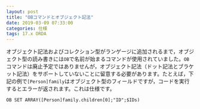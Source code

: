 ```yaml
---
layout: post
title: "OBコマンドとオブジェクト記法"
date: 2019-03-09 07:33:00
categories: 仕様
tags: 17.x ORDA 
---
```


オブジェクト記法およびコレクション型がランゲージに追加されるまで，オブジェクト型の読み書きには``OB``で名前が始まるコマンドが使用されていました。``OB``コマンドは廃止予定ではありませんが，オブジェクト記法（ドット記法とブラケット記法）をサポートしていないことに留意する必要があります。たとえば，下記の例で``[Person]family``はオブジェクト型のフィールドですが，コードを実行するとエラーが返されます。これは仕様です。

```
OB SET ARRAY([Person]family.children[0];"ID";$IDs)
```
